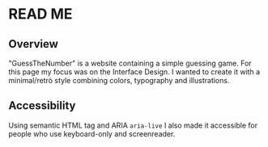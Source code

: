 # READ ME
## Overview
"GuessTheNumber" is a website containing a simple guessing game.
For this page my focus was on the Interface Design. 
I wanted to create it with a minimal/retrò style combining colors, typography and illustrations.


## Accessibility
Using semantic HTML tag and ARIA 
`aria-live`
I also made it accessible for people who use keyboard-only and screenreader.


 

